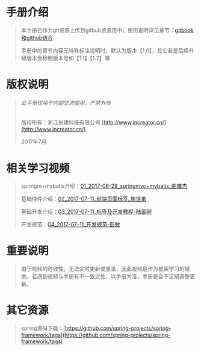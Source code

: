 # 手册介绍

> 本手册已作为git资源上传到gitbub资源库中，使用说明详见章节：[gitbook和github结合](/gitbookhe-github-jie-he.md)
>
> 手册中的章节内容无特殊标注说明时，默认为版本【1.0】，其它若是后续升级版本会标明版本号如【1.1】【1.2】等

# 版权说明

> ###### 此手册仅用于内部交流使用，严禁外传
>
> 版权所有：浙江创建科技有限公司 [http://www.increator.cn/](http://www.increator.cn/)
>
> 2017年7月

# 相关学习视频

> springm+mybatis介绍：[01\_2017-06-28\_springmvc+mybatis\_曲雍杰](http://pan.baidu.com/s/1c1u7Wa)
>
> 基础控件介绍：[02\_2017-07-11\_前端页面标签\_施世勇](http://pan.baidu.com/s/1cElUs2)
>
> 基础开发介绍：[03\_2017-07-11\_标签及开发教程-陆翠刚](http://pan.baidu.com/s/1eRC1Bwu)
>
> 开发规范：[04\_2017-07-11\_开发规范-彭敏](http://pan.baidu.com/s/1i55kjtV)

# 重要说明

> 由于视频的时效性，无法实时更新或重录，因此视频是作为框架学习的辅助，若遇到视频与手册有不一致之处，以手册为准，手册是会不定期调整更新。

# 其它资源

> spring源码下载：[https://github.com/spring-projects/spring-framework/tags](https://github.com/spring-projects/spring-framework/tags)



